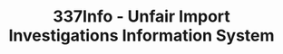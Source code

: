 ---
layout: default
bigquery: https://console.cloud.google.com/bigquery?p=patents-public-data&d=usitc_investigations&page=dataset&project=sheets-management-319211
citation: US International Trade Commission 337Info Unfair Import Investigations Information
  System
contributors: US International Trade Comission
cost: None
description: US International Trade Commission 337Info Unfair Import Investigations
  Information System contains data on investigations done under Section 337. Section
  337 declares the infringement of certain statutory intellectual property rights
  and other forms of unfair competition in import trade to be unlawful practices.
  Most Section 337 investigations involve allegations of patent or registered trademark
  infringement.
documentation: FAQ and tutorial available on the site
last_edit: Mon, 04 Apr 2022 19:10:40 GMT
location: https://pubapps2.usitc.gov/337external/
maintained_by: US International Trade Comission
schema_fields: '[''finalIdOnViolationDue'', ''aljAssigned'', ''reportingRequirements'',
  ''finalIdOnViolationIssue'', ''dateCreated'', ''investigationNo'', ''markmanHearing'',
  ''dateOfPublicationFrNotice'', ''teoIdIssueDate'', ''internalRemand'', ''currentActiveALJ'',
  ''gcAttorney'', ''teoReliefGranted'', ''invUnfairAct'', ''ouiiParticipation'', ''actualEndDateEvidHear'',
  ''startDateMarkmanHearing'', ''issueDateOtherNonFinal'', ''ouiiAttorney'', ''investigationType'',
  ''patentNumbers'', ''finalDetViolation'', ''title'', ''complainant'', ''actualStartDateEvidHear'',
  ''scheduledEndDateEvidHear'', ''docketNo'', ''endDateMarkmanHearing'', ''dateComplaintFiled'',
  ''scheduledStartDateEvidHear'', ''publication_number'', ''id'', ''targetDate'',
  ''finalDetNoViolation'', ''lastUpdated'', ''respondent'', ''cafcAppeals'', ''teoProceedingInvolved'',
  ''currentStatus'', ''trademarkNumbers'', ''investigationTermDate'', ''patentNumber'',
  ''htsNumbers'', ''teoIdDueDate'', ''copyrightNumbers'']'
shortname: unfair_import_investigations
tags:
- import
- legal
- trade
timeframe: 2008-2021 (prior to 2008 downloadable as a JSON file)
title: 337Info - Unfair Import Investigations Information System
uuid: 2721f5ec-e599-4890-9265-9706719fc71e
---